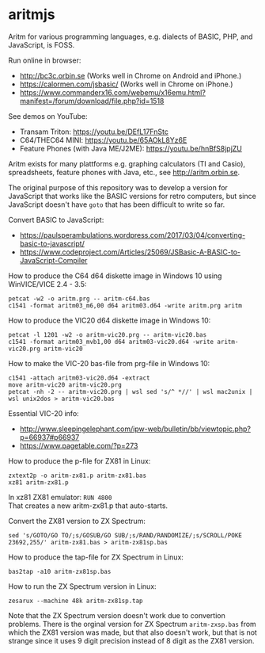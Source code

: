 # aritmjs
Aritm for various programming languages, e.g. dialects of BASIC, PHP, and JavaScript, is FOSS.

Run online in browser:
* http://bc3c.orbin.se (Works well in Chrome on Android and iPhone.)
* https://calormen.com/jsbasic/ (Works well in Chrome on iPhone.)
* https://www.commanderx16.com/webemu/x16emu.html?manifest=/forum/download/file.php?id=1518

See demos on YouTube:
* Transam Triton: https://youtu.be/DEfL17FnStc
* C64/THEC64 MINI: https://youtu.be/65AOkL8Yz6E
* Feature Phones (with Java ME/J2ME): https://youtu.be/hnBfS8jpjZU

Aritm exists for many plattforms e.g. graphing calculators (TI and Casio), spreadsheets, feature phones with Java, etc., see http://aritm.orbin.se. 

The original purpose of this repository was to develop a version for JavaScript that works like the BASIC versions for retro computers, but since
JavaScript doesn't have `goto` that has been difficult to write so far.

Convert BASIC to JavaScript:
* https://paulsperambulations.wordpress.com/2017/03/04/converting-basic-to-javascript/
* https://www.codeproject.com/Articles/25069/JSBasic-A-BASIC-to-JavaScript-Compiler

How to produce the C64 d64 diskette image in Windows 10 using WinVICE/VICE 2.4 - 3.5:

    petcat -w2 -o aritm.prg -- aritm-c64.bas
    c1541 -format aritm03_m6,00 d64 aritm03.d64 -write aritm.prg aritm

How to produce the VIC20 d64 diskette image in Windows 10:

    petcat -l 1201 -w2 -o aritm-vic20.prg -- aritm-vic20.bas
    c1541 -format aritm03_mvb1,00 d64 aritm03-vic20.d64 -write aritm-vic20.prg aritm-vic20
    
How to make the VIC-20 bas-file from prg-file in Windows 10:

    c1541 -attach aritm03-vic20.d64 -extract
    move aritm-vic20 aritm-vic20.prg
    petcat -nh -2 -- aritm-vic20.prg | wsl sed 's/^ *//' | wsl mac2unix | wsl unix2dos > aritm-vic20.bas

Essential VIC-20 info:
* http://www.sleepingelephant.com/ipw-web/bulletin/bb/viewtopic.php?p=66937#p66937
* https://www.pagetable.com/?p=273

How to produce the p-file for ZX81 in Linux:

    zxtext2p -o aritm-zx81.p aritm-zx81.bas
    xz81 aritm-zx81.p

In xz81 ZX81 emulator: `RUN 4800`  
That creates a new aritm-zx81.p that auto-starts.

Convert the ZX81 version to ZX Spectrum:

    sed 's/GOTO/GO TO/;s/GOSUB/GO SUB/;s/RAND/RANDOMIZE/;s/SCROLL/POKE 23692,255/' aritm-zx81.bas > aritm-zx81sp.bas

How to produce the tap-file for ZX Spectrum in Linux:

    bas2tap -a10 aritm-zx81sp.bas

How to run the ZX Spectrum version in Linux:

    zesarux --machine 48k aritm-zx81sp.tap

Note that the ZX Spectrum version doesn't work due to convertion problems. There is the orginal version for ZX Spectrum `aritm-zxsp.bas` from
which the ZX81 version was made, but that also doesn't work, but that is not strange since it uses 9 digit precision instead of 8 digit as the
ZX81 version.
